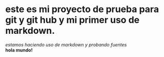 # este es mi proyecto de prueba para git y git hub y mi primer uso de markdown.  
*estamos haciendo uso de markdown y probando fuentes*  
**hola mundo!**  
